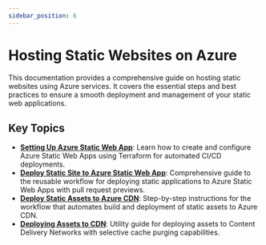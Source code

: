 ```yaml
---
sidebar_position: 6
---
```


# Hosting Static Websites on Azure

This documentation provides a comprehensive guide on hosting static websites
using Azure services. It covers the essential steps and best practices to ensure
a smooth deployment and management of your static web applications.

## Key Topics

- **[Setting Up Azure Static Web App](./setting-up-azure-static-web-app.md)**:
  Learn how to create and configure Azure Static Web Apps using Terraform for
  automated CI/CD deployments.
- **[Deploy Static Site to Azure Static Web App](./build-deploy-static-web-app.md)**:
  Comprehensive guide to the reusable workflow for deploying static applications
  to Azure Static Web Apps with pull request previews.
- **[Deploy Static Assets to Azure CDN](./build-deploy-cdn-static-site.md)**:
  Step-by-step instructions for the workflow that automates build and deployment
  of static assets to Azure CDN.
- **[Deploying Assets to CDN](./cdn-deploy.md)**: Utility guide for deploying
  assets to Content Delivery Networks with selective cache purging capabilities.
